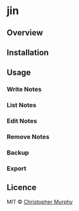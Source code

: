 # jin

## Overview

## Installation

## Usage

### Write Notes

### List Notes

### Edit Notes

### Remove Notes

### Backup

### Export

## Licence

MIT &copy; [Christopher Murphy](https://github.com/splode)